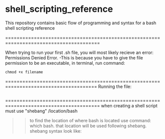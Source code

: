 # shell_scripting_reference
This repository contains basic flow of programming and syntax for a bash shell scripting reference

=======================================================================================
 
When trying to run your first .sh file, you will most likely recieve an error: Permissions Denied Error.
-This is because you have to give the file permission to be an executable, in terminal, run command:
```shell
chmod +x filename 
```
======================================================================================
Running the file:
```shell ./filename.sh
```
=======================================================================================
when creating a shell script must use "shebang" /location/bash
>>to find the location of where bash is located use command: which bash. that location will be used following shebang.
shebang syntax look like:
```shell #! /bin/bash
```


